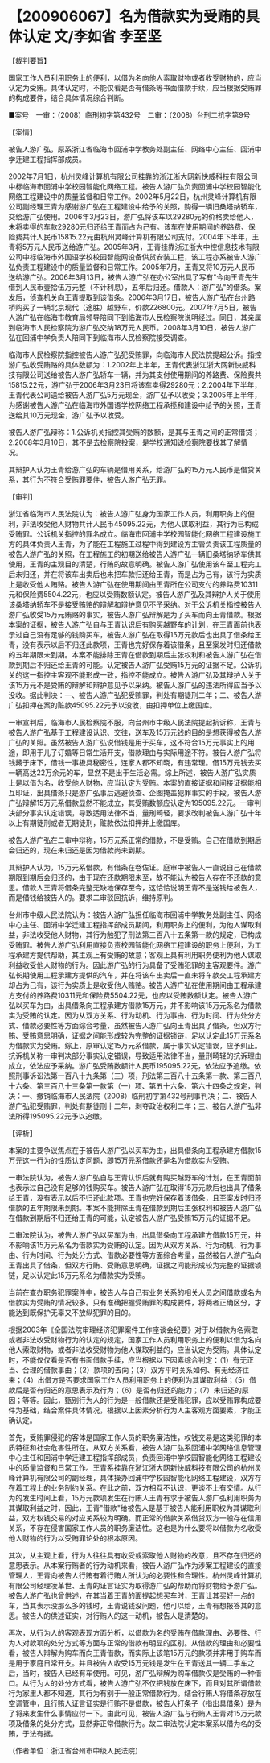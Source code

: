 # 【200906067】名为借款实为受贿的具体认定 文/李如省 李至坚

【裁判要旨】

国家工作人员利用职务上的便利，以借为名向他人索取财物或者收受财物的，应当认定为受贿。具体认定时，不能仅看是否有借条等书面借款手续，应当根据受贿罪的构成要件，结合具体情况综合判断。

■案号　一审：（2008）临刑初字第432号　二审：（2008）台刑二抗字第9号

【案情】

被告人游广弘，原系浙江省临海市回浦中学教务处副主任、网络中心主任、回浦中学迁建工程指挥部成员。

2002年7月1日，杭州灵峰计算机有限公司挂靠的浙江浙大网新快威科技有限公司中标临海市回浦中学校园智能化网络工程。被告人游广弘负责回浦中学校园智能化网络工程建设中的质量监督和日常工作。2002年5月22日，杭州灵峰计算机有限公司副经理王青为感谢游广弘在工程建设中给予的关照，购得一辆旧桑塔纳轿车，交给游广弘使用。2006年3月23日，游广弘将该车以29280元的价格卖给他人，未将卖得的车款29280元归还给王青而占为己有。该车在使用期间的养路费、保险费共计人民币15815.22元由杭州灵峰计算机有限公司支付。2004年下半年，王青将5万元人民币送给游广弘。2005年3月，王青挂靠浙江浙大中控信息技术有限公司中标临海市外国语学校校园智能网设备供货安装工程，该工程亦系被告人游广弘负责工程建设中的质量监督和日常工作。2005年7月，王青又将10万元人民币送给游广弘。2006年3月13日，被告人游广弘在办公室出具了写有"今向王青先生借到人民币壹拾伍万元整（不计利息），五年后归还。借款人：游广弘"的借条。案发后，侦查机关向王青提取到该借条。2006年3月17日，被告人游广弘在台州路桥购买了一辆北京现代（途胜）越野车，价款226800元。2007年7月5日，被告人游广弘在临海市教育局领导陪同下到临海市人民检察院说明经过。同日，其亲属到临海市人民检察院为游广弘交纳18万元人民币。2008年3月10日，被告人游广弘在回浦中学负责人陪同下到临海市人民检察院接受调查。

临海市人民检察院指控被告人游广弘犯受贿罪，向临海市人民法院提起公诉。指控游广弘收受贿赂的具体数额为：1.2002年上半年，王青代表浙江浙大网新快威科技有限公司送给被告人游广弘轿车一辆，并为其支付使用期间的养路费、保险费共15815.22元，游广弘于2006年3月23日将该车卖得29280元；2.2004年下半年，王青代表公司送给被告人游广弘5万元现金，游广弘予以收受；3.2005年上半年，为感谢被告人游广弘在临海市外国语学校网络工程承揽和建设中给予的关照，王青送给其10万元现金，游广弘予以收受。

被告人游广弘辩称：1.公诉机关指控其受贿的数额，是其与王青之间的正常借贷；2.2008年3月10日，其不是去检察院投案，是学校通知说检察院要找其了解情况。

其辩护人认为王青给游广弘的车辆是借用关系，给游广弘的15万元人民币是借贷关系，其行为不符合受贿罪要件，被告人游广弘无罪。

【审判】

浙江省临海市人民法院认为：被告人游广弘身为国家工作人员，利用职务上的便利，非法收受他人财物共计人民币45095.22元，为他人谋取利益，其行为已构成受贿罪。公诉机关指控的罪名成立。临海市回浦中学校园智能化网络工程建设施工方的具体负责人王青，为了能在工程施工过程中得到建设方主管负责该工程质量的被告人游广弘的关照，在工程施工的初期送给被告人游广弘一辆旧桑塔纳轿车供其使用，王青的主观目的清楚，行贿的故意明确。被告人游广弘使用该车至工程完工后未归还，并在将该车出卖后也未把车款归还给王青，而是占为己有，该行为实质上是收受他人贿赂。被告人游广弘在使用期间由王青所在公司支付的养路费10311元和保险费5504.22元，也应以受贿数额认定。被告人游广弘及其辩护人关于使用该桑塔纳轿车不是接受贿赂的辩解和辩护意见不予采纳。对于公诉机关指控被告人游广弘收受15万元贿赂的事实，被告人游广弘辩解是为了买车而向王青借款。根据本案的证据，被告人游广弘自与王青认识后有购买越野车的计划，在王青面前也表示过自己没有足够的钱购买车，被告人游广弘在取得15万元款后也出具了借条给王青，没有表示以后不归还此款项，王青也完好保存着该借条，且至案发时归还借款的五年期限未到期。本案不能排除王青在借款到期后主张权利和被告人游广弘在借款到期后不归还给王青的可能。认定被告人游广弘受贿15万元的证据不足。公诉机关的这一指控主客观不能形成一致，指控不能成立。被告人游广弘及其辩护人关于该15万元不是受贿的辩解和辩护意见予以采纳。被告人游广弘的违法所得应当予以没收。据此判决：一、被告人游广弘犯受贿罪，判处有期徒刑二年；二、被告人游广弘扣押在案的赃款45095.22元予以没收，由扣押单位上缴国库。

一审宣判后，临海市人民检察院不服，向台州市中级人民法院提起抗诉称，王青与被告人游广弘基于工程建设认识、交往，送车及15万元钱的目的是想获得被告人游广弘的关照。虽然被告人游广弘说借钱是用于买车，这不符合15万元事实上的用途，即用于儿子订婚等日常生活开支，借款理由与实际用途不符。被告人游广弘将钱藏于床下，借钱一事极具秘密性，连家人都不知晓，有违常理。借15万元钱去买一辆高达22万余元的车，显然不是出于生活必需。综上所述，被告人游广弘实质上是以借为名，收受他人财物，应当认定为受贿。本案的直接证据和间接证据能相互印证，出具借条只是游广弘事后逃避侦查、企图掩盖犯罪事实的手段。被告人游广弘辩解15万元系借款显然不能成立，其受贿数额应认定为195095.22元。一审判决部分事实认定错误，导致适用法律不当，量刑畸轻，要求改判被告人游广弘十年以上有期徒刑或者无期徒刑，赃款依法扣押并上缴国库。

被告人游广弘在二审中辩称，15万元系正常的借款，不是受贿。自己在借款到期后会归还的，现在未归还是因为借款尚未到期。

其辩护人认为，15万元系借款，有借条在卷佐证。庭审中被告人一直说自己在借款期限到期后会归还的，由于现在还款期限未至，故不能认为被告人存在不还款的意思。借款人王青将借条完整无缺地保存至今，这恰恰说明王青不是送钱给被告人，而是借钱给被告人的。要求二审驳回抗诉，维持原判。

台州市中级人民法院认为：被告人游广弘担任临海市回浦中学教务处副主任、网络中心主任、回浦中学迁建工程指挥部成员期间，利用职务上的便利，为他人谋取利益，非法收受他人财物，其行为触犯了刑法第三百八十五条第一款的规定，已构成受贿罪。被告人游广弘利用直接负责校园智能化网络工程建设的职务上便利，为工程承建方提供帮助，其主观上有受贿的故意；客观上具有利用职务便利为他人谋取利益收受他人财物的行为。因此游广弘的行为具备了受贿犯罪的主客观要件。游广弘长期使用工程承建方提供的汽车，并在将该车出卖后一直未将车款交工程承建方却占为己有，该行为实质上是收受他人贿赂。被告人游广弘在使用期间由工程承建方支付的养路费10311元和保险费5504.22元，也应以受贿数额认定。被告人游广弘以买车为由，出具借条向工程承建方借款15万元，并不影响该15万元系名为借款实为受贿的认定。因为从双方关系、行为动机、行为事由、行为时间、行为处分方式、借款必要性等方面综合考量，虽然被告人游广弘向王青出具了借条，但双方行贿、受贿意思明确，证据之间能形成较为完整的证据锁链，足以认定此15万元系名为借款实为受贿。综上，原审认定15万元系借款，属于事实认定错误，应予纠正。抗诉机关称一审判决部分事实认定错误，导致适用法律不当，量刑畸轻的抗诉理由成立，依法应予采纳。游广弘受贿数额计人民币195095.22元，依法应予追缴。依照刑事诉讼法第一百八十九条第（三）项，刑法第三百八十五条第一款、第三百八十六条、第三百八十三条第一款第（一）项、第五十六条、第六十四条之规定，判决：一、撤销临海市人民法院（2008）临刑初字第432号刑事判决；二、被告人游广弘犯受贿罪，判处有期徒刑十二年，剥夺政治权利二年；三、被告人游广弘非法所得195095.22元予以追缴。

【评析】

本案的主要争议焦点在于被告人游广弘以买车为由，出具借条向工程承建方借款15万元这一行为的性质认定问题，即15万元系借款还是名为借款实为受贿。

一审法院认为，被告人游广弘自与王青认识后就有购买越野车的计划，在王青面前也表示过自己没有足够的钱购买车。被告人游广弘在取得15万元款后也出具了借条给王青，没有表示以后不归还此款项。王青也完好保存着该借条，且至案发时归还借款的五年期限未到期。本案不能排除王青在借款到期后主张权利和被告人游广弘在借款到期后不归还给王青的可能，认定被告人游广弘受贿15万元的证据不足。

二审法院认为，被告人游广弘以买车为由，出具借条向工程承建方借款15万元，并不影响该15万元系名为借款实为受贿的认定。因为从双方关系、行为动机、行为事由、行为时间、行为处分方式、借款必要性等方面综合考量，虽然被告人游广弘向王青出具了借条，但双方行贿、受贿意思明确，证据之间能形成较为完整的证据锁链，足以认定此15万元系名为借款实为受贿。

当前在查办职务犯罪案件中，被告人与自己有业务关系的相关人员之间借款或名为借款实为受贿的情况较多。只有准确把握受贿罪的构成要件，将两者正确区分，才能达到既保护无辜又不放纵犯罪的目的。

根据2003年《全国法院审理经济犯罪案件工作座谈会纪要》对于以借款为名索取或者非法收受财物行为的认定的规定，国家工作人员利用职务上的便利以借为名向他人索取财物，或者非法收受财物为他人谋取利益的，应当认定为受贿。具体认定时，不能仅仅看是否有书面借款手续，应当根据以下因素综合判定：（1）有无正当、合理的借款事由；（2）款项的去向；（3）双方平时关系如何、有无经济往来；（4）出借方是否要求国家工作人员利用职务上的便利为其谋取利益；（5）借款后是否有归还的意思表示及行为；（6）是否有归还的能力；（7）未归还的原因；等等。因此，甄别行为人的行为是一般借款还是受贿犯罪，应以受贿罪构成要件为基础，结合案件具体情况，根据以上因素分析行为人主客观方面要素，才能正确认定。

首先，受贿罪侵犯的客体是国家工作人员的职务廉洁性，权钱交易是这类犯罪的本质特征和社会危害性所在。从双方关系看，被告人游广弘系回浦中学网络信息管理中心主任和回浦中学迁建工程指挥部成员，负责回浦中学校园智能化网络工程建设中的质量监督和日常工作。王青系挂靠在浙江浙大网新快威科技有限公司的杭州灵峰计算机有限公司的副经理，具体操办回浦中学校园智能化网络工程建设，双方存在着工程上的业务制约关系。在此之前，双方相互不认识，更谈不上有交情。从行为的发生时间上看，15万元款项发生在行贿人王青有求于被告人游广弘利用职务为其谋取利益之时，因此，王青"借款"给被告人是基于被告人能利用职权为其谋取利益，双方权钱交易的对应关系较为明确。而正常的借款关系借贷双方一般存在信用关系，不存在侵害国家工作人员的职务廉洁性。这也是为什么要将以借款为名收受他人财物的行为以受贿罪论处的根本原因。

其次，从主观上看，行为人往往具有收受或索取他人财物的故意，且不存在归还的意思表示。从本案行贿者的行为动机来看，被告人游广弘作为涉案工程建设的直接管理人，王青向被告人行贿有着行贿人所认为的必要性和合理性。杭州灵峰计算机有限公司经理凌革世、王青的证言证实为取得游广弘的帮助而将财物给予游广弘。被告人游广弘也曾供述，在其当着王青的面提起想买车时，王青让其买好一点的车，当其表示没那么多的钱时，王青说钱没问题，他可以给，王青有想报答其的意思。被告人的供述证实，对行贿人的这一动机，被告人是清楚的。

再次，从行为人的客观表现方面分析，以借款为名的受贿在借款理由、必要性、行为人对款项的处分方式等方面与正常的借款有明显的区别。从借款的理由和必要性看，被告人辩解为购车而向王青借款，而实际上该笔15万元的款项并非用于购车而是用于家庭日常开支。并且被告人收受15万元钱是发生在王青送其一辆二手车之后，当时，被告人已经有车使用。可见，游广弘辩解为购车借款仅是受贿的一种借口。从行为人的处分方式看，被告人游广弘不仅把钱放在床下，而且对其所谓借款行为家里人都不知道，其行为有别于一般正常借款行为。结合行贿人将借条存放在空调管中，且行贿人证言证实是行贿不是借款，被告人打条子（指出具借条）是为了将来发生什么事情应付一下。由此可见，被告人游广弘与行贿人王青对15万元款项及借条的处分方式，显然非正常借款行为。故二审法院认定本案系以借为名的受贿，于法有据。

（作者单位：浙江省台州市中级人民法院）